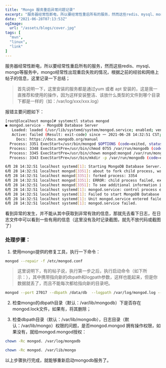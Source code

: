 ```yaml
---
title: "Mongo 服务重启异常问题记录"
excerpt: "服务器经常性断电，所以要经常性重启所有的服务，然而这些redis、mysql、mongo等服务中，mongo经常性出现重启失败的情况，根据之前的经验和网络上帖子的信息"
date: "2021-06-28T07:13:53Z"
ogImage:
  url: "/assets/blogs/cover.jpg"
tags: [
  "mvn",
  "linux",
  "link"
]
---
```


服务器经常性断电，所以要经常性重启所有的服务，然而这些redis、mysql、mongo等服务中，mongo经常性出现重启失败的情况，根据之前的经验和网络上帖子的信息，这里记录一下总结；

> 首先说明一下，这里安装的服务都是通过yum 或者 apt 安装的，这是我一直推荐和使用的操作，因为这样安装整洁、该放什么类型的文件到哪个目录下都是一样的（如：/var/log/xxx/xxx.log）

报错主要问题如下：
```bash
[root@localhost mongo]# systemctl status mongod
● mongod.service - MongoDB Database Server
   Loaded: loaded (/usr/lib/systemd/system/mongod.service; enabled; vendor preset: disabled)
   Active: failed (Result: exit-code) since 一 2021-06-28 14:32:51 CST; 6s ago
     Docs: https://docs.mongodb.org/manual
  Process: 3351 ExecStart=/usr/bin/mongod $OPTIONS (code=exited, status=1/FAILURE)
  Process: 3348 ExecStartPre=/usr/bin/chmod 0755 /var/run/mongodb (code=exited, status=0/SUCCESS)
  Process: 3345 ExecStartPre=/usr/bin/chown mongod:mongod /var/run/mongodb (code=exited, status=0/SUCCESS)
  Process: 3343 ExecStartPre=/usr/bin/mkdir -p /var/run/mongodb (code=exited, status=0/SUCCESS)

6月 28 14:32:51 localhost systemd[1]: Starting MongoDB Database Server...
6月 28 14:32:51 localhost mongod[3351]: about to fork child process, waiting until server is ready for connections.
6月 28 14:32:51 localhost mongod[3351]: forked process: 3354
6月 28 14:32:51 localhost mongod[3351]: ERROR: child process failed, exited with 1
6月 28 14:32:51 localhost mongod[3351]: To see additional information in this output, start without the "--fork" option.
6月 28 14:32:51 localhost systemd[1]: mongod.service: control process exited, code=exited status=1
6月 28 14:32:51 localhost systemd[1]: Failed to start MongoDB Database Server.
6月 28 14:32:51 localhost systemd[1]: Unit mongod.service entered failed state.
6月 28 14:32:51 localhost systemd[1]: mongod.service failed.
```
看到异常的发生，并不能从其中获取到非常有效的信息，那就先去看下日志，在日志文件中可以看到一些有用的信息（这里没有及时记录截图，就先不放代码或截图了）

### 处理步骤：

1. 使用mongo提供的修复工具，执行一下命令：
```sh
mongod --repair -f /etc/mongod.conf
```
> 这里说明下，有的帖子说，执行第一步之后，执行启动命令（如下所示：），其中携带指向新的dbpath和logpath参数，这样也能起来，但是你数据就丢了，而且不能每次都给指向新的目录吧。
```sh
mongod --port 27017 --dbpath /data/db  --logpath /var/log/mongod.log --fork
```

2. 检查mongo的dbpath目录（默认：/var/lib/mongodb）下是否存在mongod.lock文件，如果有，将其删除；

3. 检查dbpath目录（默认：/var/lib/mongodb），日志目录（默认：/var/lib/mongo）权限的问题，是否mongod.mongod 拥有操作权限，如果没有，就给mongod.mongod授权：
```sh
chown -Rc mongod. /var/log/mongodb

chown -Rc mongod. /var/lib/mongo
```
以上步骤执行完成，就能够重新启动mongodb服务了。
